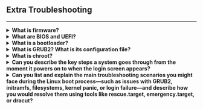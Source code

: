 ## Extra Troubleshooting

<hr>

<details>
<summary><strong>What is firmware?</strong></summary>
  <br>
<strong>Firmware</strong> is a special class of software that is stored on non-volatile memory (such as ROM, flash memory, or EEPROM) on a hardware device.<br>
It provides the low-level instructions that allow hardware to start up, operate, and communicate with higher-level software (like the operating system).

Examples:
<ul>
<li><strong>BIOS</strong> and <strong>UEFI</strong> on a motherboard, which initialize hardware and load the bootloader.</li>
<li>Firmware inside network cards, SSDs, printers, routers, or embedded devices that controls their basic functions.</li>
</ul>

Unlike normal software, firmware is tightly coupled to the hardware and usually updated less frequently (via a "firmware update").
</details>

<details>
<summary><strong>What are BIOS and UEFI?</strong></summary>
  <br>
<ul>
<li><strong>BIOS: Basic Input/Output System</strong> - Legacy firmware interface that initializes hardware and boots the system.</li>
<li><strong>UEFI: Unified Extended Firmware Interface</strong> - Modern replacement for BIOS with support for larger disks, secure boot, and a more flexible pre-boot environment.</li>
</ul>
</details>

<details>
<summary><strong>What is a bootloader?</strong></summary>
  <br>
A <strong>bootloader</strong> is software that loads the operating system kernel into memory and starts it after the firmware (BIOS/UEFI) has done hardware initialization.
</details>

<details>
<summary><strong>What is GRUB2? What is its configuration file?</strong></summary>
  <br>
<strong>GRUB2 (GRand Unified Bootloader v2):</strong> A modern bootloader used by most Linux distributions.<br>
Main configuration file: /etc/default/grub (after editing, regenerate with grub2-mkconfig).
</details>

<details>
<summary><strong>What is chroot?</strong></summary>
  <br>
<strong>chroot</strong> changes the apparent root directory for a running process, isolating it in a limited portion of the filesystem (often used for recovery or testing).
</details>

<details>
<summary><strong>Can you describe the key steps a system goes through from the moment it powers on to when the login screen appears?</strong></summary>
  <br>
  
The following steps summarize how the boot procedure happens on Linux:

<ol>
<li><strong>Performing POST:</strong><br>
The machine is powered on. From the system firmware, which can be the modern Universal Extended Firmware Interface (UEFI) or the classical Basic Input/Output System (BIOS), the <strong>Power-On Self-Test (POST)</strong> is executed, and the hardware that is required to start the system is initialized.</li>

<li><strong>Selecting the bootable device:</strong><br>
Either from the <strong>UEFI</strong> boot firmware or from the <strong>BIOS</strong>, a bootable device is located.</li>

<li><strong>Loading the boot loader:</strong><br>
From the bootable device, a boot loader is located. On RHEL, this is usually <strong>GRUB 2</strong>.</li>

<li><strong>Loading the kernel:</strong><br>
The boot loader may present a boot menu to the user or can be configured to automatically start a default operating system. To load Linux, the kernel is loaded together with the initramfs. The <strong>initramfs</strong> contains kernel modules for all hardware that is required to boot, as well as the initial scripts required to proceed to the next stage of booting. On RHEL 9, the initramfs contains a complete operational system (which may be used for troubleshooting purposes).</li>

<li><strong>Starting /sbin/init:</strong><br>
Once the kernel is loaded into memory, the first of all processes is loaded, but still from the initramfs. This is the <strong>/sbin/init process</strong>, which on RHEL is linked to Systemd. The <strong>systemd-udevd daemon</strong> is loaded as well to take care of further hardware initialization. All this is still happening from the initramfs image.</li>

<li><strong>Processing initrd.target:</strong><br>
The <strong>Systemd</strong> process executes all units from the initrd.target, which prepares a minimal operating environment, where the root file system on disk is mounted on the <strong>/sysroot</strong> directory. At this point, enough is loaded to pass to the system installation that was written to the <strong>hard drive</strong>.</li>

<li><strong>Switching to the root file system:</strong><br>
The system switches to the <strong>root file system</strong> that is on disk and at this point can load the Systemd process from disk as well.</li>

<li><strong>Running the default target:</strong><br>
Systemd looks for the <strong>default target</strong> to execute and runs all of its units. In this process, a login screen is presented, and the user can authenticate. Note that the login prompt can be prompted before all Systemd unit files have been loaded successfully. So, seeing a login prompt does not necessarily mean that your server is fully operational yet; services may still be loaded in the background.</li>
</ol>
</details>

<details>
<summary><strong>Can you list and explain the main troubleshooting scenarios you might face during the Linux boot process—such as issues with GRUB2, initramfs, filesystems, kernel panic, or login failure—and describe how you would resolve them using tools like rescue.target, emergency.target, or dracut?</strong></summary>

<br>

<strong>1. Corrupted or missing initramfs</strong><br>
Typical causes: interrupted kernel updates, full /boot partition, misconfigured kernel version.

<em>Resolution:</em><br>
Boot from installation media and select rescue mode.<br>
Choose to mount your installed system under <strong>/mnt/sysimage</strong>.<br>
Enter chroot environment: <strong>chroot /mnt/sysimage</strong><br>
Rebuild initramfs: <strong>dracut -f /boot/initramfs-$(uname -r).img $(uname -r)</strong><br>
Reboot the system.

<strong>2. GRUB2 corruption or misconfiguration</strong><br>
Causes: manual misediting, broken updates, missing GRUB files.

<em>Resolution:</em><br>
Boot from a live ISO or rescue disk.<br>
Mount root and bind necessary filesystems:
```bash
mount /dev/sdXn /mnt
mount --bind /dev /mnt/dev
mount --bind /proc /mnt/proc
mount --bind /sys /mnt/sys
chroot /mnt
```
Reinstall and regenerate GRUB:
```bash
grub2-install /dev/sdX
grub2-mkconfig -o /boot/grub2/grub.cfg
```
Reboot.

<strong>3. Damaged or missing filesystem</strong><br>
Symptoms: "cannot mount root fs", system drops to initramfs shell.<br>
<em>Resolution:</em><br>
Boot into rescue mode or emergency mode.<br>
Use <strong>lsblk</strong>, <strong>blkid</strong>, and <strong>cat /etc/fstab</strong> to identify issues.<br>
Run filesystem check: <strong>fsck -f /dev/sdXn</strong><br>
Mount partitions manually if needed.<br>
Correct <strong>/etc/fstab</strong> if UUIDs or paths are incorrect.

<strong>4. Using rescue.target and emergency.target</strong><br>
When to use:<br>
<strong>emergency.target</strong>: minimal shell with read-only root, no services (useful for critical recovery).<br>
<strong>rescue.target</strong>: read-write root, basic services, useful for debugging without full boot.

How to boot into them:<br>
From the GRUB menu, press <strong>e</strong>, append to the kernel line:<br>
<strong>systemd.unit=emergency.target</strong><br>
or<br>
<strong>systemd.unit=rescue.target</strong><br>
Press <strong>Ctrl+X</strong> to boot.

<strong>5. Kernel panic</strong><br>
Symptoms: "VFS: Unable to mount root fs", system halts with stack trace.<br>
Causes: missing modules, broken initramfs, root device not found, hardware failure.

<em>Resolution:</em><br>
Boot into rescue mode or live system.<br>
Check /boot contents and kernel/initramfs versions.<br>
Enter chroot: <strong>chroot /mnt/sysimage</strong><br>
Rebuild initramfs: <strong>dracut -f /boot/initramfs-.img</strong><br>
Verify disk health with <strong>smartctl</strong>, <strong>memtest</strong>, or <strong>badblocks</strong><br>
Check for missing kernel modules.

<strong>6. Root password reset</strong><br>
<em>Method 1 – using rd.break:</em>

From GRUB, press <strong>e</strong>, add <strong>rd.break</strong> to the end of the kernel line.<br>
Press <strong>Ctrl+X</strong> to boot.<br>
In the initramfs shell:
```bash
mount -o remount,rw /sysroot
chroot /sysroot
passwd
touch /.autorelabel
exit
exit
```
System reboots and re-labels SELinux.

<em>Method 2 – using init=/bin/bash:</em><br>
At the GRUB screen, press <strong>e</strong> to edit.<br>
On the kernel line, replace <strong>rhgb quiet</strong> with <strong>init=/bin/bash</strong><br>
Boot with <strong>Ctrl+X</strong><br>
At the bash shell:
```bash
mount -o remount,rw /
passwd
touch /.autorelabel
exec /sbin/init
```

<strong>7. Boot fails, system hangs (e.g. black screen or no login)</strong><br>
Possible causes: failed systemd services, corrupted display manager (GDM), broken graphical drivers.

<em>Resolution:</em><br>
Switch to TTY: <strong>Ctrl+Alt+F3</strong><br>
Check failed units: <strong>systemctl --failed</strong>, <strong>journalctl -xb</strong><br>
If it's a graphical issue:
```bash
systemctl isolate multi-user.target
dnf reinstall gdm
```
Set correct default target if needed:
```bash
systemctl get-default
systemctl set-default graphical.target
```
</details>
